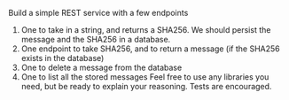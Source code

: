 Build a simple REST service with a few endpoints
1. One to take in a string, and returns a SHA256. We should persist the message and the SHA256 in a database.
2. One endpoint to take SHA256, and to return a message (if the SHA256 exists in the database)
3. One to delete a message from the database
4. One to list all the stored messages
Feel free to use any libraries you need, but be ready to explain your reasoning. Tests are encouraged. 

